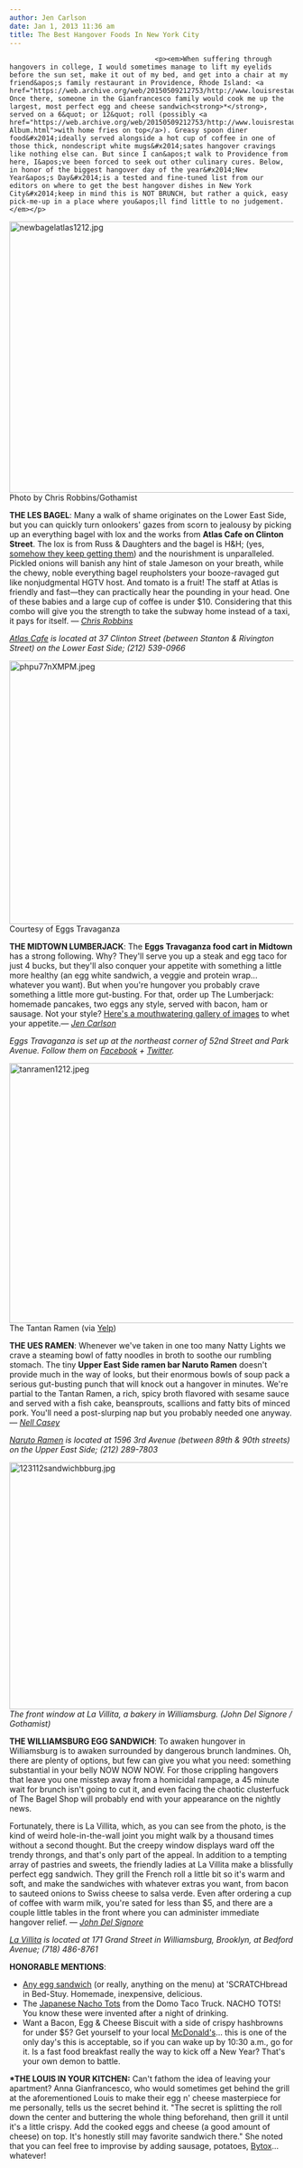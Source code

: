 ```yaml
---
author: Jen Carlson
date: Jan 1, 2013 11:36 am
title: The Best Hangover Foods In New York City
---
```


	
										<p><em>When suffering through hangovers in college, I would sometimes manage to lift my eyelids before the sun set, make it out of my bed, and get into a chair at my friend&apos;s family restaurant in Providence, Rhode Island: <a href="https://web.archive.org/web/20150509212753/http://www.louisrestaurant.org/">Louis</a>. Once there, someone in the Gianfrancesco family would cook me up the largest, most perfect egg and cheese sandwich<strong>*</strong>, served on a 6&quot; or 12&quot; roll (possibly <a href="https://web.archive.org/web/20150509212753/http://www.louisrestaurant.org/Photo-Album.html">with home fries on top</a>). Greasy spoon diner food&#x2014;ideally served alongside a hot cup of coffee in one of those thick, nondescript white mugs&#x2014;sates hangover cravings like nothing else can. But since I can&apos;t walk to Providence from here, I&apos;ve been forced to seek out other culinary cures. Below, in honor of the biggest hangover day of the year&#x2014;New Year&apos;s Day&#x2014;is a tested and fine-tuned list from our editors on where to get the best hangover dishes in New York City&#x2014;keep in mind this is NOT BRUNCH, but rather a quick, easy pick-me-up in a place where you&apos;ll find little to no judgement.</em></p>

<p><span class="mt-enclosure mt-enclosure-image" style="display: inline;"> <img alt="newbagelatlas1212.jpg" src="https://web.archive.org/web/20150509212753im_/http://gothamist.com/attachments/arts_jen/newbagelatlas1212.jpg" width="640" height="480" class="image-none"> </span><br>
<span class="photo_caption">Photo by Chris Robbins/Gothamist</span></p>

<p><strong>THE LES BAGEL</strong>: Many a walk of shame originates on the Lower East Side, but you can quickly turn onlookers&apos; gazes from scorn to jealousy by picking up an everything bagel with lox and the works from <strong>Atlas Cafe on Clinton Street</strong>. The lox is from Russ &amp; Daughters and the bagel is H&amp;H; (yes, <a href="https://web.archive.org/web/20150509212753/http://gothamist.com/2012/08/11/and_thus_continues_the_tragic.php">somehow they keep getting them</a>) and the nourishment is unparalleled. Pickled onions will banish any hint of stale Jameson on your breath, while the chewy, noble everything bagel reupholsters your booze-ravaged gut like nonjudgmental HGTV host. And tomato is a fruit! The staff at Atlas is friendly and fast&#x2014;they can practically hear the pounding in your head. One of these babies and a large cup of coffee is under $10. Considering that this combo will give you the strength to take the subway home instead of a taxi, it pays for itself.  &#x2014; <a href="https://web.archive.org/web/20150509212753/http://twitter.com/christrobbins"><em>Chris Robbins</em></a></p>

<p><em><a href="https://web.archive.org/web/20150509212753/http://www.yelp.com/biz/atlas-cafe-new-york-2">Atlas Cafe</a> is located at 37 Clinton Street (between Stanton &amp; Rivington Street) on the Lower East Side; (212) 539-0966</em></p>

<p><span class="mt-enclosure mt-enclosure-image" style="display: inline;"> <img alt="phpu77nXMPM.jpeg" src="https://web.archive.org/web/20150509212753im_/http://gothamist.com/attachments/arts_jen/phpu77nXMPM.jpeg" width="640" height="466" class="image-none"> </span><br>
<span class="photo_caption">Courtesy of Eggs Travaganza</span></p>

<p><strong>THE MIDTOWN LUMBERJACK</strong>: The <strong>Eggs Travaganza food cart in Midtown</strong> has a strong following. Why? They&apos;ll serve you up a steak and egg taco for just 4 bucks, but they&apos;ll also conquer your appetite with something a little more healthy (an egg white sandwich, a veggie and protein wrap... whatever you want). But when you&apos;re hungover you probably crave something a little more gut-busting. For that, order up The Lumberjack: homemade pancakes, two eggs any style, served with bacon, ham or sausage. Not your style? <a href="https://web.archive.org/web/20150509212753/https://www.facebook.com/media/set/?set=a.10150135477639438.299872.116032664437&amp;type=3">Here&apos;s a mouthwatering gallery of images</a> to whet your appetite.&#x2014; <a href="https://web.archive.org/web/20150509212753/http://twitter.com/jenist"><em>Jen Carlson</em></a></p>

<p><em>Eggs Travaganza is set up at the northeast corner of 52nd Street and Park Avenue. Follow them on <a href="https://web.archive.org/web/20150509212753/https://www.facebook.com/pages/EGGS-TRAVAGANZA/116032664437">Facebook</a> + <a href="https://web.archive.org/web/20150509212753/https://twitter.com/ETRAVAGANZA">Twitter</a>.</em></p>

<p><span class="mt-enclosure mt-enclosure-image" style="display: inline;"> <img alt="tanramen1212.jpeg" src="https://web.archive.org/web/20150509212753im_/http://gothamist.com/attachments/arts_jen/tanramen1212.jpeg" width="640" height="460" class="image-none"> </span><br>
<span class="photo_caption">The Tantan Ramen (via <a href="https://web.archive.org/web/20150509212753/http://www.yelp.com/biz/naruto-ramen-new-york">Yelp</a>)</span></p>

<p><strong>THE UES RAMEN</strong>: Whenever we&apos;ve taken in one too many Natty Lights we crave a steaming bowl of fatty noodles in broth to soothe our rumbling stomach. The tiny <strong>Upper East Side ramen bar Naruto Ramen</strong> doesn&apos;t provide much in the way of looks, but their enormous bowls of soup pack a serious gut-busting punch that will knock out a hangover in minutes. We&apos;re partial to the Tantan Ramen, a rich, spicy broth flavored with sesame sauce and served with a fish cake, beansprouts, scallions and fatty bits of minced pork. You&apos;ll need a post-slurping nap but you probably needed one anyway. &#x2014; <a href="https://web.archive.org/web/20150509212753/http://twitter.com/nellcasey"><em>Nell Casey</em></a></p>

<p><em><a href="https://web.archive.org/web/20150509212753/http://www.narutoterakawa.com/default1.aspx">Naruto Ramen</a> is located at 1596 3rd Avenue (between 89th &amp; 90th streets) on the Upper East Side; (212) 289-7803</em></p>

<p><span class="mt-enclosure mt-enclosure-image" style="display: inline;"> </span></p><div class="image-none"> <img alt="123112sandwichbburg.jpg" src="https://web.archive.org/web/20150509212753im_/http://gothamist.com/attachments/nyc_arts_john/123112sandwichbburg.jpg" width="640" height="437"> <br> <i> The front window at La Villita, a bakery in Williamsburg. (John Del Signore / Gothamist)</i></div> <p></p>

<p><strong>THE WILLIAMSBURG EGG SANDWICH</strong>: To awaken hungover in Williamsburg is to awaken surrounded by dangerous brunch landmines. Oh, there are plenty of options, but few can give you what you need: something substantial in your belly NOW NOW NOW. For those crippling hangovers that leave you one misstep away from a homicidal rampage, a 45 minute wait for brunch isn&apos;t going to cut it, and even facing the chaotic clusterfuck of The Bagel Shop will probably end with your appearance on the nightly news. </p>

<p>Fortunately, there is La Villita, which, as you can see from the photo, is the kind of weird hole-in-the-wall joint you might walk by a thousand times without a second thought. But the creepy window displays ward off the trendy throngs, and that&apos;s only part of the appeal. In addition to a tempting array of pastries and sweets, the friendly ladies at La Villita make a blissfully perfect egg sandwich. They grill the French roll a little bit so it&apos;s warm and soft, and make the sandwiches with whatever extras you want, from bacon to sauteed onions to Swiss cheese to salsa verde. Even after ordering a cup of coffee with warm milk, you&apos;re sated for less than $5, and there are a couple little tables in the front where you can administer immediate hangover relief. &#x2014; <a href="https://web.archive.org/web/20150509212753/http://twitter.com/johndelsignore"><em>John Del Signore</em></a></p>

<p><em><a href="https://web.archive.org/web/20150509212753/http://www.yelp.com/biz/la-villita-bakery-brooklyn">La Villita</a> is located at 171 Grand Street in Williamsburg, Brooklyn, at Bedford Avenue; (718) 486-8761</em></p>

<p><strong>HONORABLE MENTIONS</strong>:</p><ul><li><a href="https://web.archive.org/web/20150509212753/http://gothamist.com/2012/12/05/brooklyns_scratchbread_makes_nycs_b.php#photo-1">Any egg sandwich</a> (or really, anything on the menu) at &apos;SCRATCHbread in Bed-Stuy. Homemade, inexpensive, delicious.<br>
</li><li>The <a href="https://web.archive.org/web/20150509212753/http://gothamist.com/2012/10/24/these_japanese_nacho_tots_are.php">Japanese Nacho Tots</a> from the Domo Taco Truck. NACHO TOTS! You know these were invented  after a night of drinking.<br>
</li><li>Want a Bacon, Egg &amp; Cheese Biscuit with a side of crispy hashbrowns for under $5? Get yourself to your local <a href="https://web.archive.org/web/20150509212753/http://www.mcdonalds.com/us/en/food/full_menu/breakfast.html">McDonald&apos;s</a>... this is one of the only day&apos;s this is acceptable, so if you can wake up by 10:30 a.m., go for it. Is a fast food breakfast really the way to kick off a New Year? That&apos;s your own demon to battle.</li></ul><p></p>

<p><strong>*THE LOUIS IN YOUR KITCHEN:</strong> Can&apos;t fathom the idea of leaving your apartment? Anna Gianfrancesco, who would sometimes get behind the grill at the aforementioned Louis to make their egg n&apos; cheese masterpiece for me personally, tells us the secret behind it. &quot;The secret is splitting the roll down the center and buttering the whole thing beforehand, then grill it until it&apos;s a little crispy. Add the cooked eggs and cheese (a good amount of cheese) on top. It&apos;s honestly still may favorite sandwich there.&quot; She noted that you can feel free to improvise by adding sausage, potatoes, <a href="https://web.archive.org/web/20150509212753/http://gothamist.com/2011/12/08/drinking_for_journalism_we_put_thre.php">Bytox</a>... whatever!</p>					
										
									
				